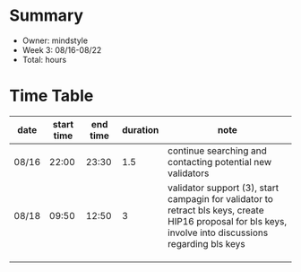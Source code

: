 # Summary
* Owner: mindstyle
* Week 3: 08/16-08/22
* Total:  hours

# Time Table
| date  | start time  | end time | duration  |  note |
|---|---|---|---|---|
| 08/16 | 22:00  | 23:30 | 1.5  | continue searching and contacting potential new validators |
| 08/18  | 09:50 | 12:50 |3  | validator support (3), start campagin for validator to retract bls keys, create HIP16 proposal for bls keys, involve into discussions regarding bls keys |
|  |  |  | | |
|  |   |  |  |  |
|  |  |  |  |   |
